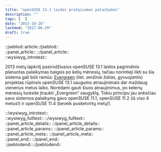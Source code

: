 ```yaml
---
title: "openSUSE 13.1 laidai pratęsiamas palaikymas"
description: ""
tags: [  ]
date: "2015-10-28"
lastmod: "2017-06-29"
draft: true
---
```

  
::jseblod::article::/jseblod::  
::panel\_article:: ::/panel\_article::  
::wysiwyg\_introtext::

2013 metų lapkritį pasirodžiusios openSUSE 13.1 laidos pagrindinis planuotas palaikymas baigsis po kelių mėnesių, tačiau norintieji likti su šia sistema gali būti ramūs: [Evergreen](https://en.opensuse.org/openSUSE:Evergreen) (liet. _amžinai žalias, gyvuojantis_) projektas rūpinsis openSUSE 13.1 saugumo atnaujinimais dar maždaug vienerius metus laiko. Norėdami gauti šiuos atnaujinimus, po kelerių mėnesių turėsite įtraukti „Evergreen“ saugyklą. Tokiu principu jau anksčiau savo sistemos palaikymą gavo openSUSE 11.1, openSUSE 11.2 (iš viso 4 metus!) ir openSUSE 11.4 (beveik pusketvirtų metų!).

::/wysiwyg\_introtext::  
::wysiwyg\_fulltext:: ::/wysiwyg\_fulltext::  
::panel\_article\_details:: ::/panel\_article\_details::  
::panel\_article\_params:: ::/panel\_article\_params::  
::panel\_article\_meta:: ::/panel\_article\_meta::  
::panel\_end:: ::/panel\_end::  
::jseblodend::::/jseblodend::
